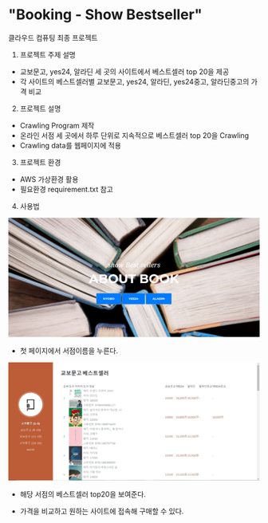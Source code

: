 # "Booking - Show Bestseller"
클라우드 컴퓨팅 최종 프로젝트

1. 프로젝트 주제 설명
 - 교보문고, yes24, 알라딘 세 곳의 사이트에서 베스트셀러 top 20을 제공
 - 각 사이트의 베스트셀러별 교보문고, yes24, 알라딘, yes24중고, 알라딘중고의 가격 비교

2. 프로젝트 설명
 - Crawling Program 제작
 - 온라인 서점 세 곳에서 하루 단위로 지속적으로 베스트셀러 top 20을 Crawling
 - Crawling data를 웹페이지에 적용

3. 프로젝트 환경
 - AWS 가상환경 활용
 - 필요환경 requirement.txt 참고
 
4. 사용법


 ![main.JPG](./image/main.JPG)
 
 - 첫 페이지에서 서점이름을 누른다.
 
 ![list.JPG](./image/list.JPG)

- 해당 서점의 베스트셀러 top20을 보여준다.
 
 - 가격을 비교하고 원하는 사이트에 접속해 구매할 수 있다.
 
